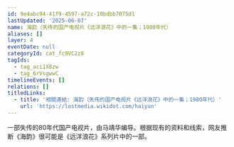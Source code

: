 ```yaml
---
id: 9e4abc94-41f9-4597-a72c-10bdbb7075d1
lastUpdated: '2025-06-07'
name: 海韵（失传的国产电视片《远洋浪花》中的一集；1980年代）
aliases: []
layer: 4
eventDate: null
categoryId: cat_fc9VC2z8
tagIds:
  - tag_aci1X8zw
  - tag_6rVsgwwC
timelineEvents: []
relations: []
titledLinks:
  - title: '相關連結: 海韵（失传的国产电视片《远洋浪花》中的一集；1980年代）'
    url: 'https://lostmedia.wikidot.com/haiyun'
---
```

一部失传的80年代国产电视片，由马靖华编导。根据现有的资料和线索，网友推断《海韵》很可能是《远洋浪花》系列片中的一部。
